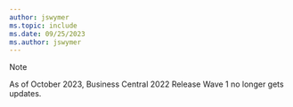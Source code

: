 ```yaml
---
author: jswymer
ms.topic: include
ms.date: 09/25/2023
ms.author: jswymer
---
```

> [!NOTE]
> As of October 2023, Business Central 2022 Release Wave 1 no longer gets updates.
